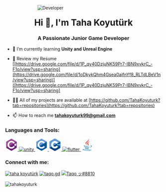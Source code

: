 <img align="right" alt="Developer" width="400" src="https://miro.medium.com/v2/resize:fit:1360/1*IRGHmiGsa16stedQvIaZfw.gif">
<h1 align="center">Hi 👋, I'm Taha Koyutürk</h1>
<h3 align="center">A Passionate Junior Game Developer</h3>



- 🌱 I’m currently learning **Unity and Unreal Engine**

- 📄 Review my Resume [[https://drive.google.com/file/d/1P_qy40DzjuNK59Pr7-IBN9xvkrC_-F1o/view?usp=sharing](https://drive.google.com/file/d/1oDkykQhm4Gsea0aifnYf8_RLTdLBeV1n/view?usp=sharing)]([https://drive.google.com/file/d/1P_qy40DzjuNK59Pr7-IBN9xvkrC_-F1o/view?usp=sharing]

- 👨‍💻 All of my projects are available at [https://github.com/TahaKoyuturk?tab=repositories](https://github.com/TahaKoyuturk?tab=repositories)


- 📫 How to reach me **tahakoyuturk99@gmail.com**

<h3 align="left">Languages and Tools:</h3>
<p align="left"> 
  <a href="https://www.w3schools.com/cs/" target="_blank" rel="noreferrer"> <img src="https://raw.githubusercontent.com/devicons/devicon/master/icons/csharp/csharp-original.svg" alt="csharp" width="40" height="40"/>
  <a href="https://unity.com/" target="_blank" rel="noreferrer"> <img src="https://www.vectorlogo.zone/logos/unity3d/unity3d-icon.svg" alt="unity" width="40" height="40"/> 
  <a href="https://www.cprogramming.com/" target="_blank" rel="noreferrer"> <img src="https://raw.githubusercontent.com/devicons/devicon/master/icons/c/c-original.svg" alt="c" width="40" height="40"/> </a> <a href="https://www.w3schools.com/cpp/" target="_blank" rel="noreferrer"> <img src="https://raw.githubusercontent.com/devicons/devicon/master/icons/cplusplus/cplusplus-original.svg" alt="cplusplus" width="40" height="40"/> </a>  </a> <a href="https://flutter.dev" target="_blank" rel="noreferrer"> <img src="https://www.vectorlogo.zone/logos/flutterio/flutterio-icon.svg" alt="flutter" width="40" height="40"/> </a> <a href="https://www.java.com" target="_blank" rel="noreferrer"> <img src="https://raw.githubusercontent.com/devicons/devicon/master/icons/java/java-original.svg" alt="java" width="40" height="40"/> </a> </a> </p>

<h3 align="left">Connect with me:</h3>
<p align="left">
<a href="https://www.linkedin.com/in/taha-koyutürk-366ab2174/" target="blank"><img align="center" src="https://raw.githubusercontent.com/rahuldkjain/github-profile-readme-generator/master/src/images/icons/Social/linked-in-alt.svg" alt="taha koyutürk" height="30" width="40" /></a>
<a href="https://instagram.com/taqo.gd" target="blank"><img align="center" src="https://raw.githubusercontent.com/rahuldkjain/github-profile-readme-generator/master/src/images/icons/Social/instagram.svg" alt="taqo.gd" height="30" width="40" /></a>
<a href="https://discord.gg/Taqo ッ#8810" target="blank"><img align="center" src="https://raw.githubusercontent.com/rahuldkjain/github-profile-readme-generator/master/src/images/icons/Social/discord.svg" alt="Taqo ッ#8810" height="30" width="40" /></a>
</p>



<p><img align="center" src="https://github-readme-stats.vercel.app/api/top-langs?username=tahakoyuturk&show_icons=true&locale=en&layout=compact" alt="tahakoyuturk" /></p>
